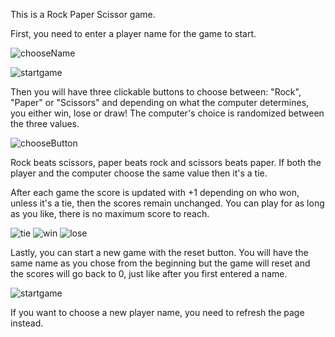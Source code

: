 This is a Rock Paper Scissor game.

First, you need to enter a player name for the game to start.

![chooseName](https://github.com/user-attachments/assets/4d5dbc69-7e28-438b-94df-09af27470be0)

![startgame](https://github.com/user-attachments/assets/44b776e6-8f61-46f7-a113-d360b9f53406)

Then you will have three clickable buttons to choose between: "Rock", "Paper" or "Scissors" and depending on what the computer determines, you either win, lose or draw! The computer's choice is randomized between the three values.

![chooseButton](https://github.com/user-attachments/assets/a6ad7a52-f2f1-4379-a2be-7406c05f49d0)

Rock beats scissors, paper beats rock and scissors beats paper. If both the player and the computer choose the same value then it's a tie.

After each game the score is updated with +1 depending on who won, unless it's a tie, then the scores remain unchanged. You can play for as long as you like, there is no maximum score to reach.

![tie](https://github.com/user-attachments/assets/4bec7cbc-eea2-4361-aded-a0a82a789c27)
![win](https://github.com/user-attachments/assets/0b7dee6c-56e8-44ed-9f63-e3e6ca87d4a5)
![lose](https://github.com/user-attachments/assets/bd83b859-d4a9-4a92-8dc7-edbc6f1a8240)

Lastly, you can start a new game with the reset button. You will have the same name as you chose from the beginning but the game will reset and the scores will go back to 0, just like after you first entered a name.

![startgame](https://github.com/user-attachments/assets/a896114b-9b92-4bf2-bfc6-59c7bcec4953)

If you want to choose a new player name, you need to refresh the page instead.
